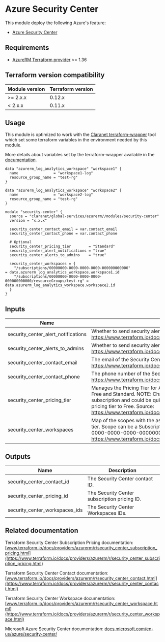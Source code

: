 # Azure Security Center

This module deploy the following Azure's feature:
 * [Azure Security Center](https://docs.microsoft.com/en-us/azure/security-center/)

## Requirements

 * [AzureRM Terraform provider](https://www.terraform.io/docs/providers/azurerm/) >= 1.36
 
## Terraform version compatibility

| Module version | Terraform version |
|----------------|-------------------|
| >= 2.x.x       | 0.12.x            |
| < 2.x.x        | 0.11.x            |

## Usage

This module is optimized to work with the [Claranet terraform-wrapper](https://github.com/claranet/terraform-wrapper) tool which set some terraform variables in the environment needed by this module.

More details about variables set by the terraform-wrapper available in the [documentation](https://github.com/claranet/terraform-wrapper#environment).

```hcl
data "azurerm_log_analytics_workspace" "workspace1" {
  name                = "workspace1-log"
  resource_group_name = "test-rg"
}

data "azurerm_log_analytics_workspace" "workspace2" {
  name                = "workspace2-log"
  resource_group_name = "test-rg"
}

module "security-center" {
  source = "claranet/global-services/azurerm//modules/security-center"
  version = "x.x.x"

  security_center_contact_email = var.contact_email
  security_center_contact_phone = var.contact_phone

  # Optional
  security_center_pricing_tier        = "Standard"
  security_center_alert_notifications = "true"
  security_center_alerts_to_admins    = "true"

  security_center_workspaces = {
    "/subscriptions/00000000-0000-0000-0000-000000000000"                        = data.azurerm_log_analytics_workspace.workspace1.id  
    "/subscriptions/00000000-0000-0000-0000-000000000000/resourceGroups/test-rg" = data.azurerm_log_analytics_workspace.workspace2.id
  }
}
```

## Inputs

| Name | Description | Type | Default | Required |
|------|-------------|:----:|:-----:|:-----:|
| security\_center\_alert\_notifications | Whether to send security alerts notifications to the security contact or not. https://www.terraform.io/docs/providers/azurerm/r/security_center_contact.html#alert_notifications | string | `"true"` | no |
| security\_center\_alerts\_to\_admins | Whether to send security alerts notifications to subscription admins or not. https://www.terraform.io/docs/providers/azurerm/r/security_center_contact.html#alerts_to_admins | string | `"true"` | no |
| security\_center\_contact\_email | The email of the Security Center Contact. https://www.terraform.io/docs/providers/azurerm/r/security_center_contact.html#email | string | n/a | yes |
| security\_center\_contact\_phone | The phone number of the Security Center Contact. https://www.terraform.io/docs/providers/azurerm/r/security_center_contact.html#phone | string | n/a | yes |
| security\_center\_pricing\_tier | Manages the Pricing Tier for Azure Security Center in the current subscription. Possible values are Free and Standard. NOTE: Changing the pricing tier to Standard affects all resources in the subscription and could be quite costly. Deletion of this resource does not change or reset the pricing tier to Free. Source: https://www.terraform.io/docs/providers/azurerm/r/security_center_subscription_pricing.html | string | `"Free"` | no |
| security\_center\_workspaces | Map of the scopes with the associated Log Analytics Workspace.     Can only be used on \"Standard\" tier. Scope can be a Subscription or Resource Group id.     Example {       "/subscriptions/00000000-0000-0000-0000-000000000000" = data.azurerm_log_analytics_workspace.workspace.id     }     See https://www.terraform.io/docs/providers/azurerm/r/security_center_workspace.html" | map | `{}` | no |

## Outputs

| Name | Description |
|------|-------------|
| security\_center\_contact\_id | The Security Center contact ID. |
| security\_center\_pricing\_id | The Security Center subscription pricing ID. |
| security\_center\_workspaces\_ids | The Security Center Workspaces IDs. |

## Related documentation

Terraform Security Center Subscription Pricing documentation: [www.terraform.io/docs/providers/azurerm/r/security_center_subscription_pricing.html](https://www.terraform.io/docs/providers/azurerm/r/security_center_subscription_pricing.html)

Terraform Security Center Contact documentation: [www.terraform.io/docs/providers/azurerm/r/security_center_contact.html](https://www.terraform.io/docs/providers/azurerm/r/security_center_contact.html)

Terraform Security Center Workspace documentation: [www.terraform.io/docs/providers/azurerm/r/security_center_workspace.html](https://www.terraform.io/docs/providers/azurerm/r/security_center_workspace.html)

Microsoft Azure Security Center documentation: [docs.microsoft.com/en-us/azure/security-center/](https://docs.microsoft.com/en-us/azure/security-center/)

